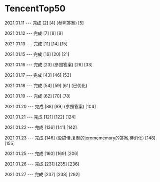 # TencentTop50

2021.01.11 --- 完成 [2]  [4] (参照答案) [5]   

2021.01.12 --- 完成 [7]  [8]  [9] 

2021.01.13 --- 完成 [11]  [14]  [15] 

2021.01.15 --- 完成 [16]  [20]  [21] 

2021.01.16 --- 完成 [23] (参照答案)  [26]  [33] 

2021.01.17 --- 完成 [43]  [46]  [53] 

2021.01.18 --- 完成 [54]  [59]  [61] (已优化)

2021.01.19 --- 完成 [62]  [70]  [78]

2021.01.20 --- 完成 [88]  [89] (参照答案)  [104]

2021.01.21 --- 完成 [121]  [122]  [124]

2021.01.22 --- 完成 [136]  [141]  [142]

2021.01.23 --- 完成 [146] (没搞懂,复制的jeromememory的答案,待消化) [148]  [155]

2021.01.25 --- 完成 [160]  [169]  [206]

2021.01.26 --- 完成 [231]  [235]  [236]

2021.01.27 --- 完成 [237]  [238]  [292]
